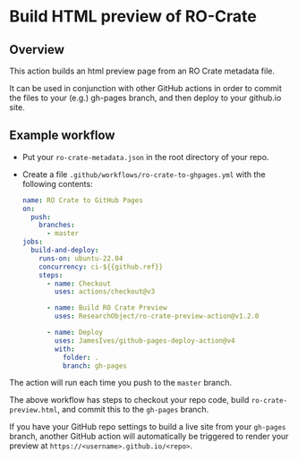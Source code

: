 # Build HTML preview of RO-Crate

## Overview

This action builds an html preview page from an RO Crate metadata file.

It can be used in conjunction with other GitHub actions in order to
commit the files to your (e.g.) gh-pages branch,
and then deploy to your github.io site.

## Example workflow

- Put your `ro-crate-metadata.json` in the root directory of your repo.

- Create a file `.github/workflows/ro-crate-to-ghpages.yml` with the following contents:

  ```yaml
  name: RO Crate to GitHub Pages
  on:
    push:
      branches:
        - master
  jobs:
    build-and-deploy:
      runs-on: ubuntu-22.04
      concurrency: ci-${{github.ref}}
      steps:
        - name: Checkout
          uses: actions/checkout@v3

        - name: Build RO Crate Preview
          uses: ResearchObject/ro-crate-preview-action@v1.2.0

        - name: Deploy
          uses: JamesIves/github-pages-deploy-action@v4
          with:
            folder: .
            branch: gh-pages
  ```

The action will run each time you push to the `master` branch.

The above workflow has steps to checkout your repo code, build `ro-crate-preview.html`,
and commit this to the `gh-pages` branch.

If you have your GitHub repo settings to build a live site from your `gh-pages` branch,
another GitHub action will automatically be triggered to render your preview at
`https://<username>.github.io/<repo>`.
